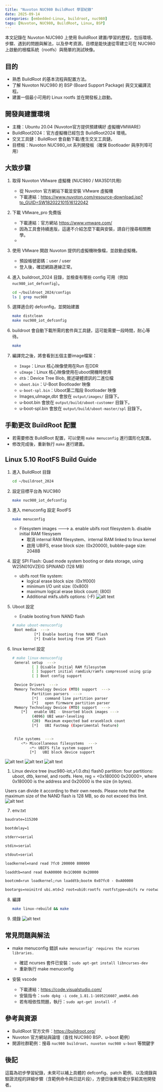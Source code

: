 ```yaml
---
title: "Nuvoton NUC980 BuildRoot 學習紀錄"
date: 2025-09-14
categories: [embedded-Linux, buildroot, nuc980]
tags: [Nuvoton, NUC980, BuildRoot, Linux, BSP]
---
```


本文記錄在 Nuvoton NUC980 上使用 BuildRoot 建置/學習的歷程，包括環境、步驟、遇到的問題與解法，以及參考資源。目標是能快速從零建立可在 NUC980 上啟動的根檔系統（rootfs）與簡單的測試映像。

## 目的

- 熟悉 BuildRoot 的基本流程與配置方法。
- 了解 Nuvoton NUC980 的 BSP (Board Support Package) 與交叉編譯流程。
- 建置一個最小可用的 Linux rootfs 並在開發板上啟動。

## 開發與建置環境

- 主機：Ubuntu 20.04 (Nuvoton官方提供預建構好 虛擬機VMWARE)
- BuildRoot2024：官方虛擬機已經包含 BuildRoot2024 環境。
- 交叉工具鏈：BuildRoot 會自動下載/產生交叉工具鏈。
- 目標板：Nuvoton NUC980_iot 系列開發板（確保 Bootloader 與序列埠可用）

## 大致步驟

1. 取得 Nuvoton VMware 虛擬機 (NUC980 / MA35D1共用)
   - 從 Nuvoton 官方網站下載並安裝 VMware 虛擬機
   - 下載連結：https://www.nuvoton.com/resource-download.jsp?tp_GUID=SW182022101516122042

2. 下載 VMware_pro 免費版
   - 下載連結：官方網站 https://www.vmware.com/
   - 因為工具會持續進版，這邊不介紹怎麼下載與安裝，請自行搜尋相關教學。
   - 
3. 使用 VMware 開啟 Nuvoton 提供的虛擬機映像檔，並啟動虛擬機。
    - 預設帳號密碼：user / user
    - 登入後，確認網路連線正常。
4. 進入 buildroot_2024 目錄，並檢查有哪些 config 可用（例如 `nuc980_iot_defconfig`）。
   ```bash
   cd ~/buildroot_2024/configs
   ls | grep nuc980
   ```
5. 選擇適合的 defconfig，並開始建置
   ```bash
   make distclean
   make nuc980_iot_defconfig

   ```
6. buildroot 會自動下載所需的套件與工具鏈，這可能需要一段時間，耐心等待。
   ```bash
   make
   ```
7. 編譯完之後，將會看到五個主要image檔案：
   - `Image`：Linux 核心映像使用在Run 在DDR
   - `uImage`：Linux 核心映像使用在uboot開機時使用
   - `dtb`：Device Tree Blob, 敘述硬體資訊的二進位檔
   - `uboot.bin`：U-Boot Bootloader 映像
   - `u-boot-spl.bin`：Uboot第二階段 Bootloader 映像
   - Images,uImage,dbt 會放在 `output/images/` 目錄下。
   - u-boot.bin 會放在 `output/build/uboot-customer` 目錄下。
   - u-boot-spl.bin 會放在 `output/build/uboot-master/spl` 目錄下。

## 手動更改 BuildRoot 配置
- 若需要修改 BuildRoot 配置，可以使用 `make menuconfig` 進行圖形化配置。
- 修改完成後，重新執行 `make` 進行建置。

## Linux 5.10 RootFS Build Guide

1. 進入 BuildRoot 目錄
   ```bash
   cd ~/buildroot_2024
   ```

2. 設定目標平台為 NUC980
   ```bash
   make nuc980_iot_defconfig
   ```

3. 進入 menuconfig 設定 RootFS
   ```bash
   make menuconfig
   ```
   - Filesystem images  --->
    a.   enable ubifs root filesystem
    b.   disable initial RAM filesysem
     - 取消 internal RAM filesystem、internal RAM linked to linux kernel
     - 啟用 UBIFS, erase block size: (0x20000), bubble-page size: 2048B

4. 設定 SPI Flash: Quad mode system booting or data storage, using W25N01GVZEIG SPINAND (128 MB)
   
   - ubifs root file system:
     - logical erase block size :(0x1f000)
     - minimum I/O unit size: (0x800)
     - maximum logical erase block count: (800)
     - Additional mkfs.ubifs options: (-F)
    ![alt text](image.png)

5. Uboot 設定
    - Enable booting from NAND flash
   ```bash
   # make uboot-menuconfig
    Boot media  --->
             [*] Enable booting from NAND flash
             [*] Enable booting from SPI flash
    ```
6. linux kernel 設定
   ```bash
   # make linux-menuconfig
    General setup  --->
            [ ] Disable Initial RAM filesystem
            [ ] Support initial ramdisk/ramfs compressed using gzip 
            [ ] Boot config support

    Device Drivers  ---> 
    Memory Technology Device (MTD) support  --->     
            Partition parsers  --->
            [*]   command line partition parser
            [*]   open firmware partition parser
    Memory Technology Device (MTD) support  --->     
       [*]   enable UBI - Unsorted block images --->
            (4096) UBI wear-leveling 
            (20)  Maximum expected bad eraseblock count
            [*]   UBI Fastmap (Experimental feature)

                         
    File systems  --->
       <*> Miscellaneous filesystems  --->
           <*> UBIFS file system support
           [*]   UBI block device support


![alt text](image-3.png)
![alt text](image-2.png)
![alt text](image-1.png)


1. Linux device tree (nuc980-iot_v1.0.dts) flash0 partition:
four partitions: uboot, dtb, kernel, and rootfs. Here, reg = <0x180000 0x20000>, where 0x180000 is the address and 0x20000 is the size (in bytes).

Users can divide it according to their own needs. Please note that the maximum size of the NAND flash is 128 MB, so do not exceed this limit.
![alt text](image-4.png)

7. env.txt

``` txt
baudrate=115200

bootdelay=1

stderr=serial

stdin=serial

stdout=serial

loadkernel=nand read 7fc0 200000 800000

loaddtb=nand read 0xA00000 0x1C0000 0x20000

bootcmd=run loadkernel;run loaddtb;bootm 0x07fc0 - 0xA00000

bootargs=noinitrd ubi.mtd=2 root=ubi0:rootfs rootfstype=ubifs rw rootwait=1 console=ttyS0 rdinit=/sbin/init mem=64M
```
8. 編譯
   ```bash
   make linux-rebuild && make
   ```

9. 燒錄
    ![alt text](image-5.png)

## 常見問題與解法

- make menuconfig 錯誤 `make menuconfig' requires the ncurses libraries.`
  - 確認 ncurses 套件已安裝：`sudo apt-get install libncurses-dev`
  - 重新執行 make menuconfig

- 安裝 vscode
  - 下載連結：https://code.visualstudio.com/
  - 安裝指令：`sudo dpkg -i code_1.81.1-1695216607_amd64.deb`
  - 若有相依性問題，執行：`sudo apt-get install -f`
## 參考與資源

- BuildRoot 官方文件：https://buildroot.org/
- Nuvoton 官方網站與論壇（查找 NUC980 BSP、u-boot 範例）
- 開源社群範例：搜尋 `nuc980 buildroot`、`nuvoton nuc980 u-boot` 等關鍵字

## 後記

這篇為初步學習紀錄，未來可以補上具體的 defconfig、patch 範例、以及燒錄與驗證流程的詳細步驟（含範例命令與日誌片段），方便日後重現或分享給其他開發者。
